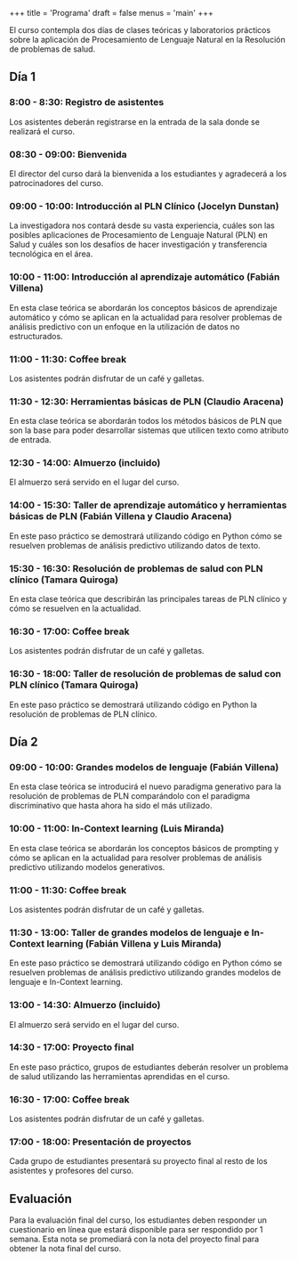 +++
title = 'Programa'
draft = false
menus = 'main'
+++

El curso contempla dos días de clases teóricas y laboratorios prácticos sobre la aplicación de Procesamiento de Lenguaje Natural en la Resolución de problemas de salud.

## Día 1

### 8:00 - 8:30: Registro de asistentes

Los asistentes deberán registrarse en la entrada de la sala donde se realizará el curso.

### 08:30 - 09:00: Bienvenida

El director del curso dará la bienvenida a los estudiantes y agradecerá a los patrocinadores del curso.

### 09:00 - 10:00: Introducción al PLN Clínico (Jocelyn Dunstan)

La investigadora nos contará desde su vasta experiencia, cuáles son las posibles aplicaciones de Procesamiento de Lenguaje Natural (PLN) en Salud y cuáles son los desafíos de hacer investigación y transferencia tecnológica en el área.

### 10:00 - 11:00: Introducción al aprendizaje automático (Fabián Villena)

En esta clase teórica se abordarán los conceptos básicos de aprendizaje automático y cómo se aplican en la actualidad para resolver problemas de análisis predictivo con un enfoque en la utilización de datos no estructurados.

### 11:00 - 11:30: Coffee break

Los asistentes podrán disfrutar de un café y galletas.

### 11:30 - 12:30: Herramientas básicas de PLN (Claudio Aracena)
En esta clase teórica se abordarán todos los métodos básicos de PLN que son la base para poder desarrollar sistemas que utilicen texto como atributo de entrada.

### 12:30 - 14:00: Almuerzo (incluido)

El almuerzo será servido en el lugar del curso.

### 14:00 - 15:30: Taller de aprendizaje automático y herramientas básicas de PLN (Fabián Villena y Claudio Aracena)

En este paso práctico se demostrará utilizando código en Python cómo se resuelven problemas de análisis predictivo utilizando datos de texto.

### 15:30 - 16:30: Resolución de problemas de salud con PLN clínico (Tamara Quiroga)

En esta clase teórica que describirán las principales tareas de PLN clínico y cómo se resuelven en la actualidad.

### 16:30 - 17:00: Coffee break

Los asistentes podrán disfrutar de un café y galletas.

### 16:30 - 18:00: Taller de resolución de problemas de salud con PLN clínico (Tamara Quiroga)

En este paso práctico se demostrará utilizando código en Python la resolución de problemas de PLN clínico.

## Día 2

### 09:00 - 10:00: Grandes modelos de lenguaje (Fabián Villena)

En esta clase teórica se introducirá el nuevo paradigma generativo para la resolución de problemas de PLN comparándolo con el paradigma discriminativo que hasta ahora ha sido el más utilizado.

### 10:00 - 11:00: In-Context learning (Luis Miranda)

En esta clase teórica se abordarán los conceptos básicos de prompting y cómo se aplican en la actualidad para resolver problemas de análisis predictivo utilizando modelos generativos.

### 11:00 - 11:30: Coffee break

Los asistentes podrán disfrutar de un café y galletas.

### 11:30 - 13:00: Taller de grandes modelos de lenguaje e In-Context learning (Fabián Villena y Luis Miranda) 

En este paso práctico se demostrará utilizando código en Python cómo se resuelven problemas de análisis predictivo utilizando grandes modelos de lenguaje e In-Context learning.

### 13:00 - 14:30: Almuerzo (incluido)

El almuerzo será servido en el lugar del curso.

### 14:30 - 17:00: Proyecto final

En este paso práctico, grupos de estudiantes deberán resolver un problema de salud utilizando las herramientas aprendidas en el curso. 

### 16:30 - 17:00: Coffee break

Los asistentes podrán disfrutar de un café y galletas.

### 17:00 - 18:00: Presentación de proyectos

Cada grupo de estudiantes presentará su proyecto final al resto de los asistentes y profesores del curso.

## Evaluación

Para la evaluación final del curso, los estudiantes deben responder un cuestionario en línea que estará disponible para ser respondido por 1 semana. Esta nota se promediará con la nota del proyecto final para obtener la nota final del curso.